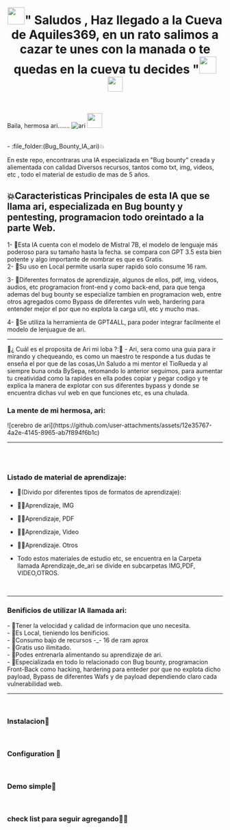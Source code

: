 <h1 align="center"><img height="40" src="https://github.com/7oSkaaa/7oSkaaa/blob/main/Images/about_me.gif?raw=true">" Saludos , Haz llegado a la Cueva de Aquiles369, en un rato salimos a cazar te unes con la manada o te quedas en la cueva tu decides "<img height="40" src="https://github.com/7oSkaaa/7oSkaaa/blob/main/Images/about_me.gif?raw=true"><img height="35" src="https://user-images.githubusercontent.com/73097560/115834477-dbab4500-a447-11eb-908a-139a6edaec5c.gif">
</h1></h1></p>
<br>


Baila, hermosa ari....... ![ari](https://github.com/user-attachments/assets/07940d38-e571-480f-92f3-4915f6b919d0) 
<img height="35" src="https://user-images.githubusercontent.com/73097560/115834477-dbab4500-a447-11eb-908a-139a6edaec5c.gif">
 
<br>
- :file_folder:(Bug_Bounty_IA_ari)💥
<p>  
En este repo, encontraras una IA especializada en "Bug bounty" creada y aliementada con calidad Diversos  recursos, tantos como txt, img, videos, etc , todo el material de estudio de mas de 5 años.<br></p>  
 <h2> 💥Caracteristicas Principales de esta IA que se llama ari, especializada en Bug bounty y pentesting, programacion todo oreintado a la parte Web.</h2>
 1- 🙊Esta IA cuenta con el modelo de Mistral 7B, el modelo de lenguaje más poderoso para su tamaño hasta la fecha. se compara con GPT 3.5 esta bien potente y algo importante de nombrar es que es Gratis.<br

 2- 🙊Su uso en Local permite usarla super rapido solo consume 16 ram.<br>

 3- 🙊Diferentes formatos de aprendizaje, algunos de ellos, pdf, img, videos, audios, etc programacion front-end y como back-end, para que tenga ademas del bug bounty se especialize tambien en programacion web, entre otros agregados como Bypass de diferentes vuln web, hardering para entender mejor el por que no explota la carga util, etc y mucho mas.<br>

4- 🙊Se utiliza la herramienta de GPT4ALL, para poder integrar facilmente el modelo de lenjuague de ari.
<br>
<hr> 
👀¿ Cuál es el proposita de Ari mi loba ?:👀
- Ari, sera como una guia para ir mirando y chequeando, es como un maestro te responde a tus dudas te enseña el por que de las cosas,Un Saludo a mi mentor el TioRueda y al siempre buna onda BySepa, retomando lo anterior seguimos,  para aumentar tu creatividad como la rapides en ella podes copiar y pegar codigo y te explica la manera de explotar con sus diferentes bypass y donde se encuentra dichas vul web en que funciones etc, es una chulada. 
<h3> La mente de mi hermosa, ari: </h3>
![cerebro  de ari](https://github.com/user-attachments/assets/12e35767-4a2e-4145-8965-ab7f894f6b1c)

<hr> 

<br>



 <br>

<h3> Listado de material de aprendizaje: </h3>

- :file_folder:(Divido por diferentes tipos de formatos de aprendizaje):
- 🧙‍♂️Aprendizaje, IMG
- 🧙‍♂️Aprendizaje, PDF
- 🧙‍♂️Aprendizaje, Video
- 🧙‍♂️Aprendizaje. Otros
  
- Todo estos materiales de estudio etc, se encuentra en la Carpeta llamada Aprendizaje_de_ari se divide en subcarpetas IMG,PDF, VIDEO,OTROS.

 <br>
<hr> 

<h3> Benificios de utilizar IA llamada ari: </h3>
- 🤖Tener la velocidad y calidad de informacion que uno necesita. <br>
- 🤖Es Local, tieniendo los benificios. <br>
- 🤖Consumo bajo de recursos -_- 16 de ram aprox <br>
- 🤖Gratis uso ilimitado. <br>
- 🤖Podes entrenarla alimentando su aprendizaje de ari. <br>
- 🤖Especializada en todo lo relacionado con Bug bounty, programacion Front-Back como hacking, hardering para enteder por que no explota dicho payload, Bypass de diferentes Wafs y de 
     payload dependiendo claro cada vulnerabilidad web.  
<hr> 
 <br>
 
<h3>Instalacion🔨</h3> <br>
<h3>Configuration 🔧 </h3>  <br>
<h3>Demo simple🎥</h3> <br>
<h3>check list para seguir agregando🧙‍♂️</h3> <br>

 <br>

